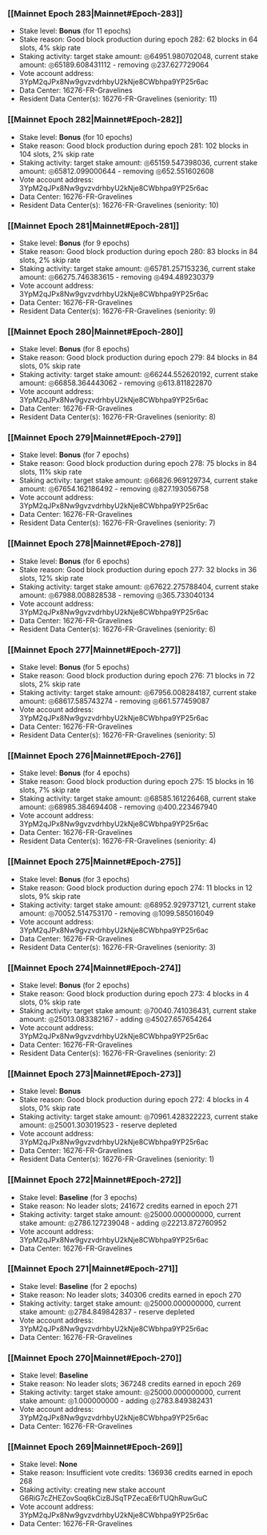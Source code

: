 ### [[Mainnet Epoch 283|Mainnet#Epoch-283]]
* Stake level: **Bonus** (for 11 epochs)
* Stake reason: Good block production during epoch 282: 62 blocks in 64 slots, 4% skip rate
* Staking activity: target stake amount: ◎64951.980702048, current stake amount: ◎65189.608431112 - removing ◎237.627729064
* Vote account address: 3YpM2qJPx8Nw9gvzvdrhbyU2kNje8CWbhpa9YP25r6ac
* Data Center: 16276-FR-Gravelines
* Resident Data Center(s): 16276-FR-Gravelines (seniority: 11)
### [[Mainnet Epoch 282|Mainnet#Epoch-282]]
* Stake level: **Bonus** (for 10 epochs)
* Stake reason: Good block production during epoch 281: 102 blocks in 104 slots, 2% skip rate
* Staking activity: target stake amount: ◎65159.547398036, current stake amount: ◎65812.099000644 - removing ◎652.551602608
* Vote account address: 3YpM2qJPx8Nw9gvzvdrhbyU2kNje8CWbhpa9YP25r6ac
* Data Center: 16276-FR-Gravelines
* Resident Data Center(s): 16276-FR-Gravelines (seniority: 10)
### [[Mainnet Epoch 281|Mainnet#Epoch-281]]
* Stake level: **Bonus** (for 9 epochs)
* Stake reason: Good block production during epoch 280: 83 blocks in 84 slots, 2% skip rate
* Staking activity: target stake amount: ◎65781.257153236, current stake amount: ◎66275.746383615 - removing ◎494.489230379
* Vote account address: 3YpM2qJPx8Nw9gvzvdrhbyU2kNje8CWbhpa9YP25r6ac
* Data Center: 16276-FR-Gravelines
* Resident Data Center(s): 16276-FR-Gravelines (seniority: 9)
### [[Mainnet Epoch 280|Mainnet#Epoch-280]]
* Stake level: **Bonus** (for 8 epochs)
* Stake reason: Good block production during epoch 279: 84 blocks in 84 slots, 0% skip rate
* Staking activity: target stake amount: ◎66244.552620192, current stake amount: ◎66858.364443062 - removing ◎613.811822870
* Vote account address: 3YpM2qJPx8Nw9gvzvdrhbyU2kNje8CWbhpa9YP25r6ac
* Data Center: 16276-FR-Gravelines
* Resident Data Center(s): 16276-FR-Gravelines (seniority: 8)
### [[Mainnet Epoch 279|Mainnet#Epoch-279]]
* Stake level: **Bonus** (for 7 epochs)
* Stake reason: Good block production during epoch 278: 75 blocks in 84 slots, 11% skip rate
* Staking activity: target stake amount: ◎66826.969129734, current stake amount: ◎67654.162186492 - removing ◎827.193056758
* Vote account address: 3YpM2qJPx8Nw9gvzvdrhbyU2kNje8CWbhpa9YP25r6ac
* Data Center: 16276-FR-Gravelines
* Resident Data Center(s): 16276-FR-Gravelines (seniority: 7)
### [[Mainnet Epoch 278|Mainnet#Epoch-278]]
* Stake level: **Bonus** (for 6 epochs)
* Stake reason: Good block production during epoch 277: 32 blocks in 36 slots, 12% skip rate
* Staking activity: target stake amount: ◎67622.275788404, current stake amount: ◎67988.008828538 - removing ◎365.733040134
* Vote account address: 3YpM2qJPx8Nw9gvzvdrhbyU2kNje8CWbhpa9YP25r6ac
* Data Center: 16276-FR-Gravelines
* Resident Data Center(s): 16276-FR-Gravelines (seniority: 6)
### [[Mainnet Epoch 277|Mainnet#Epoch-277]]
* Stake level: **Bonus** (for 5 epochs)
* Stake reason: Good block production during epoch 276: 71 blocks in 72 slots, 2% skip rate
* Staking activity: target stake amount: ◎67956.008284187, current stake amount: ◎68617.585743274 - removing ◎661.577459087
* Vote account address: 3YpM2qJPx8Nw9gvzvdrhbyU2kNje8CWbhpa9YP25r6ac
* Data Center: 16276-FR-Gravelines
* Resident Data Center(s): 16276-FR-Gravelines (seniority: 5)
### [[Mainnet Epoch 276|Mainnet#Epoch-276]]
* Stake level: **Bonus** (for 4 epochs)
* Stake reason: Good block production during epoch 275: 15 blocks in 16 slots, 7% skip rate
* Staking activity: target stake amount: ◎68585.161226468, current stake amount: ◎68985.384694408 - removing ◎400.223467940
* Vote account address: 3YpM2qJPx8Nw9gvzvdrhbyU2kNje8CWbhpa9YP25r6ac
* Data Center: 16276-FR-Gravelines
* Resident Data Center(s): 16276-FR-Gravelines (seniority: 4)
### [[Mainnet Epoch 275|Mainnet#Epoch-275]]
* Stake level: **Bonus** (for 3 epochs)
* Stake reason: Good block production during epoch 274: 11 blocks in 12 slots, 9% skip rate
* Staking activity: target stake amount: ◎68952.929737121, current stake amount: ◎70052.514753170 - removing ◎1099.585016049
* Vote account address: 3YpM2qJPx8Nw9gvzvdrhbyU2kNje8CWbhpa9YP25r6ac
* Data Center: 16276-FR-Gravelines
* Resident Data Center(s): 16276-FR-Gravelines (seniority: 3)
### [[Mainnet Epoch 274|Mainnet#Epoch-274]]
* Stake level: **Bonus** (for 2 epochs)
* Stake reason: Good block production during epoch 273: 4 blocks in 4 slots, 0% skip rate
* Staking activity: target stake amount: ◎70040.741036431, current stake amount: ◎25013.083382167 - adding ◎45027.657654264
* Vote account address: 3YpM2qJPx8Nw9gvzvdrhbyU2kNje8CWbhpa9YP25r6ac
* Data Center: 16276-FR-Gravelines
* Resident Data Center(s): 16276-FR-Gravelines (seniority: 2)
### [[Mainnet Epoch 273|Mainnet#Epoch-273]]
* Stake level: **Bonus**
* Stake reason: Good block production during epoch 272: 4 blocks in 4 slots, 0% skip rate
* Staking activity: target stake amount: ◎70961.428322223, current stake amount: ◎25001.303019523 - reserve depleted
* Vote account address: 3YpM2qJPx8Nw9gvzvdrhbyU2kNje8CWbhpa9YP25r6ac
* Data Center: 16276-FR-Gravelines
* Resident Data Center(s): 16276-FR-Gravelines (seniority: 1)
### [[Mainnet Epoch 272|Mainnet#Epoch-272]]
* Stake level: **Baseline** (for 3 epochs)
* Stake reason: No leader slots; 241672 credits earned in epoch 271
* Staking activity: target stake amount: ◎25000.000000000, current stake amount: ◎2786.127239048 - adding ◎22213.872760952
* Vote account address: 3YpM2qJPx8Nw9gvzvdrhbyU2kNje8CWbhpa9YP25r6ac
* Data Center: 16276-FR-Gravelines
### [[Mainnet Epoch 271|Mainnet#Epoch-271]]
* Stake level: **Baseline** (for 2 epochs)
* Stake reason: No leader slots; 340306 credits earned in epoch 270
* Staking activity: target stake amount: ◎25000.000000000, current stake amount: ◎2784.849842837 - reserve depleted
* Vote account address: 3YpM2qJPx8Nw9gvzvdrhbyU2kNje8CWbhpa9YP25r6ac
* Data Center: 16276-FR-Gravelines
### [[Mainnet Epoch 270|Mainnet#Epoch-270]]
* Stake level: **Baseline**
* Stake reason: No leader slots; 367248 credits earned in epoch 269
* Staking activity: target stake amount: ◎25000.000000000, current stake amount: ◎1.000000000 - adding ◎2783.849382431
* Vote account address: 3YpM2qJPx8Nw9gvzvdrhbyU2kNje8CWbhpa9YP25r6ac
* Data Center: 16276-FR-Gravelines
### [[Mainnet Epoch 269|Mainnet#Epoch-269]]
* Stake level: **None**
* Stake reason: Insufficient vote credits: 136936 credits earned in epoch 268
* Staking activity: creating new stake account G6RiG7cZHEZovSoq6kCizBJSqTPZecaE6rTUQhRuwGuC
* Vote account address: 3YpM2qJPx8Nw9gvzvdrhbyU2kNje8CWbhpa9YP25r6ac
* Data Center: 16276-FR-Gravelines